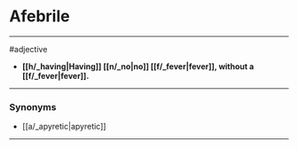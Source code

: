 # Afebrile
---
#adjective
- **[[h/_having|Having]] [[n/_no|no]] [[f/_fever|fever]], without a [[f/_fever|fever]].**
---
### Synonyms
- [[a/_apyretic|apyretic]]
---
